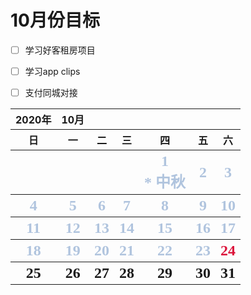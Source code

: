
# 10月份目标
- [ ] 学习好客租房项目
 
- [ ] 学习app clips

- [ ] 支付同城对接

<table>
  <tbody>
  <tr>
    <th>2020年</th>
    <th>10月</th>
    <th></th>
    <th></th>
    <th></th>
    <th></th>
    <th></th>
  </tr>
  <tr>
    <th>日</th>
    <th>一</th>
    <th>二</th>
    <th>三</th>
    <th>四</th>
    <th>五</th>
    <th>六</th>
  </tr>
   <tr>
    <th></th>
    <th></th>
    <th></th>
    <th></th>
    <th><font color=#B0C4DE size=5 face="黑体">1</br> * 中秋</font></th>
    <th><font color=#B0C4DE size=5 face="黑体">2</font></th>
    <th><font color=#B0C4DE size=5 face="黑体">3</font></th>
  </tr>
  
  <tr>
  <th><font color=#B0C4DE size=5 face="黑体">4</font></th>
    <th><font color=#B0C4DE size=5 face="黑体">5</font></th>
    <th><font color=#B0C4DE size=5 face="黑体">6</font></th>
    <th><font color=#B0C4DE size=5 face="黑体">7</font></th>
    <th><font color=#B0C4DE size=5 face="黑体">8</font></th>
    <th><font color=#B0C4DE size=5 face="黑体">9</font></th>
    <th><font color=#B0C4DE size=5 face="黑体">10</font></th>
  </tr>
   <tr>
  <th><font color=#B0C4DE size=5 face="黑体">11</font></th>
    <th><font color=#B0C4DE size=5 face="黑体">12</font></th>
    <th><font color=#B0C4DE size=5 face="黑体">13</font></th>
    <th><font color=#B0C4DE size=5 face="黑体">14</font></th>
    <th><font color=#B0C4DE size=5 face="黑体">15</font></th>
    <th><font color=#B0C4DE size=5 face="黑体">16</font></th>
    <th><font color=#B0C4DE size=5 face="黑体">17</font></th>
  </tr>
   <tr>
  <th><font color=#B0C4DE size=5 face="黑体">18</font></th>
    <th><font color=#B0C4DE size=5 face="黑体">19</font></th>
    <th><font color=#B0C4DE size=5 face="黑体">20</font></th>
    <th><font color=#B0C4DE size=5 face="黑体">21</font></th>
    <th><font color=#B0C4DE size=5 face="黑体">22</font></th>
    <th><font color=#B0C4DE size=5 face="黑体">23</font></th>
    <th><font color=#DC143C size=5 face="黑体">24</font></th>
  </tr>

   <tr>
  <th><font  size=5 face="黑体">25</font></th>
    <th><font  size=5 face="黑体">26</font></th>
    <th><font  size=5 face="黑体">27</font></th>
    <th><font  size=5 face="黑体">28</font></th>
    <th><font  size=5 face="黑体">29</font></th>
    <th><font  size=5 face="黑体">30</font></th>
    <th><font  size=5 face="黑体">31</font></th>
  </tr>
  
</table>


